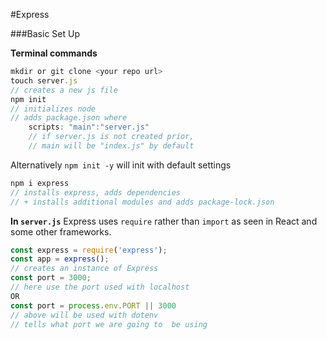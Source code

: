 #Express

###Basic Set Up

**Terminal commands**
```js
mkdir or git clone <your repo url>
touch server.js
// creates a new js file
npm init
// initializes node
// adds package.json where
    scripts: "main":"server.js"
    // if server.js is not created prior, 
    // main will be "index.js" by default
```
Alternatively `npm init -y` will init with default settings
```js
npm i express
// installs express, adds dependencies
// + installs additional modules and adds package-lock.json
```

**In `server.js`**
Express uses `require` rather than `import` as seen in React and some other frameworks.
```js
const express = require('express');
const app = express();
// creates an instance of Express
const port = 3000;
// here use the port used with localhost
OR
const port = process.env.PORT || 3000
// above will be used with dotenv 
// tells what port we are going to  be using
```

